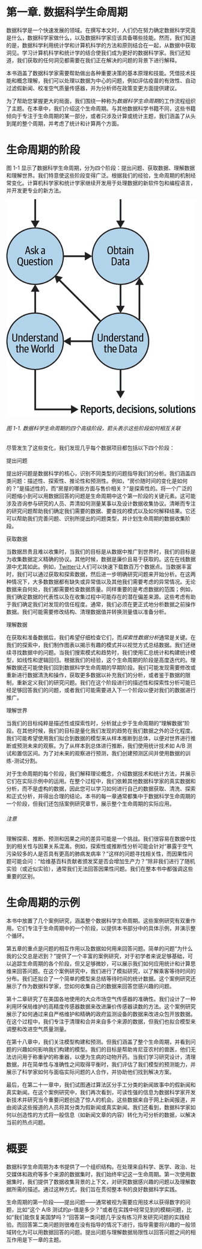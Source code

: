 # 第一章\. 数据科学生命周期

数据科学是一个快速发展的领域。在撰写本文时，人们仍在努力确定数据科学究竟是什么，数据科学家做什么，以及数据科学家应该具备哪些技能。然而，我们知道的是，数据科学利用统计学和计算机科学的方法和原则结合在一起，从数据中获取洞见。学习计算机科学和统计学的结合使我们成为更好的数据科学家。我们还知道，我们获取的任何洞见都需要在我们正在解决的问题的背景下进行解释。

本书涵盖了数据科学家需要帮助做出各种重要决策的基本原理和技能。凭借技术技能和概念理解，我们可以处理以数据为中心的问题，例如评估疫苗的有效性、自动过滤假新闻、校准空气质量传感器，并为分析师在政策变更方面提供建议。

为了帮助您掌握更大的局面，我们围绕一种称为*数据科学生命周期*的工作流程组织了主题。在本章中，我们介绍这个生命周期。与其他数据科学书籍不同，这些书籍倾向于专注于生命周期的某一部分，或者只涉及计算或统计主题，我们涵盖了从头到尾的整个周期，并考虑了统计和计算两个方面。

# 生命周期的阶段

图 1-1 显示了数据科学生命周期，分为四个阶段：提出问题、获取数据、理解数据和理解世界。我们特意使这些阶段变得广泛。根据我们的经验，生命周期的机制经常变化。计算机科学家和统计学家继续开发用于处理数据的新软件包和编程语言，并开发更专业的新方法。

![](img/leds_0101.png)

###### 图 1-1\. 数据科学生命周期的四个高级阶段，箭头表示这些阶段如何相互关联

尽管发生了这些变化，我们发现几乎每个数据项目都包括以下四个阶段：

提出问题

提出好问题是数据科学的核心，识别不同类型的问题指导我们的分析。我们涵盖四类问题：描述性、探索性、推论性和预测性。例如，“房价随时间的变化是如何的？”是描述性的，而“房屋的哪些方面与售价相关？”是探索性的。将一个广泛的问题缩小到可以用数据回答的问题是生命周期中这个第一阶段的关键元素。这可能涉及咨询参与研究的人员、弄清如何测量某事以及设计数据收集协议。清晰而专注的研究问题帮助我们确定我们需要的数据、要查找的模式以及如何解释结果。它还可以帮助我们完善问题、识别所提出的问题类型，并计划生命周期的数据收集阶段。

获取数据

当数据昂贵且难以收集时，当我们的目标是从数据中推广到世界时，我们的目标是为收集数据定义精确的协议。其他时候，数据是廉价且易于获取的。这在在线数据源中尤其如此。例如，[Twitter](https://oreil.ly/WvUhe)让人们可以快速下载数百万个数据点。当数据丰富时，我们可以通过获取和探索数据，然后进一步明确研究问题来开始分析。在这两种情况下，大多数数据都有缺失或异常值以及其他我们需要考虑的异常情况。无论数据来自何处，我们都需要检查数据质量。同样重要的是考虑数据的范围；例如，我们确定数据的代表性以及在收集过程中可能存在的潜在偏差来源。这些考虑有助于我们确定我们对发现的信任程度。通常，我们必须在更正式地分析数据之前操作数据。我们可能需要修改结构、清理数据值并转换测量值以准备分析。

理解数据

在获取和准备数据后，我们希望仔细检查它们，而*探索性数据分析*通常是关键。在我们的探索中，我们制作图表以揭示有趣的模式并以视觉方式总结数据。我们还继续寻找数据中的问题。当我们搜索模式和趋势时，我们使用汇总统计和构建统计模型，如线性和逻辑回归。根据我们的经验，这个生命周期的阶段是高度迭代的。理解数据还可能使我们回到数据科学生命周期的早期阶段。我们可能发现需要修改或重新进行数据清洗和操作，获取更多数据以补充我们的分析，或者鉴于数据的限制，重新定义我们的研究问题。我们在这个阶段进行的描述性和探索性分析可能已经足够回答我们的问题，或者我们可能需要进入下一个阶段以便对我们的数据进行推广。

理解世界

当我们的目标纯粹是描述性或探索性时，分析就止步于生命周期的“理解数据”阶段。在其他时候，我们的目标是量化我们发现的趋势在我们数据之外的泛化程度。我们可能希望使用我们拟合到数据的模型来从样本推断到总体，以便对世界进行推断或预测未来的观察。为了从样本到总体进行推断，我们使用统计技术如 A/B 测试和置信区间。为了对未来的观察进行预测，我们创建预测区间并使用数据的训练-测试分割。

对于生命周期的每个阶段，我们解释理论概念，介绍数据技术和统计方法，并展示它们在实际示例中的运用。在整个过程中，我们依赖其他数据科学家的真实数据和分析，而不是虚构的数据，因此您可以学习如何进行自己的数据获取、清洗、探索和正式分析，并得出合理的结论。本书的每一章通常都集中于数据科学生命周期的一个阶段，但我们还包括案例研究章节，展示整个生命周期的实际应用。

###### 注意

理解探索、推断、预测和因果之间的差异可能是一个挑战。我们很容易在数据中找到的相关性与因果关系混淆。例如，探索性或推断性分析可能会针对“暴露于空气污染较多的人是否具有更高的肺病发病率？”这样的问题寻找相关性，而因果性问题可能会问：“给维基百科贡献者颁发奖是否会增加生产力？”除非我们进行了随机实验（或近似实验），通常我们无法回答因果性问题。我们在整本书中都强调这些重要的区别。

# 生命周期的示例

本书中放置了几个案例研究，涵盖整个数据科学生命周期。这些案例研究有双重作用。它们专注于生命周期中的一个阶段，以提供本书部分中的具体示例，并演示整个循环。

第五章的重点是问题的相互作用以及数据如何用来回答问题。简单的问题“为什么我的公交总是迟到？”提供了一个丰富的案例研究，对于初学者来说足够基础，可以追踪生命周期的各个阶段，但又足够微妙，可以展示我们如何应用统计和计算思维来回答问题。在这个案例研究中，我们进行了模拟研究，以了解乘客等待时间的分布。我们还拟合了一个简单的模型来总结等待时间的统计数据。这个案例研究还展示了作为数据科学家，您如何收集自己的数据来回答您感兴趣的问题。

第十二章研究了在美国各地使用的大众市场空气传感器的准确性。我们设计了一种利用环保局维护的高精度传感器数据来改进廉价传感器读数的方法。这个案例研究展示了如何通过来自严格维护和精确的政府监测设备的数据来改进众包开放数据。在这个过程中，我们专注于清理和合并来自多个来源的数据，但我们也拟合模型来调整和改进空气质量测量。

在第十八章中，我们关注模型构建和预测。但我们涵盖了整个生命周期，并看到问题的兴趣如何影响我们构建的模型。我们的目标是帮助肯尼亚农村的兽医，他们无法访问用于称重驴的称重器，以便为生病的动物开药。当我们学习研究设计，清理数据，并在简单性与准确性之间取得平衡时，我们评估了我们模型的预测能力，并展示了科学家如何与面临实际问题的人合作，并协助他们找到解决方案。

最后，在第二十一章中，我们试图通过算法区分手工分类的新闻故事中的假新闻和真实新闻。在这个案例研究中，我们再次看到，可读性强的信息为数据科学家开发新技术并研究当今重要问题创造了惊人的机会。这些数据来自于网上新闻报道，并由阅读这些报道的人员将其分类为假新闻或真实新闻。我们还看到，数据科学家如何以创造性的方式将一般信息（如新闻文章的内容）转化为可分析的数据，以解决当前的热点问题。

# 概要

数据科学生命周期为本书提供了一个组织结构。在处理来自科学、医学、政治、社交媒体和政府等多个来源的数据集时，我们始终牢记这一生命周期。第一次使用数据集时，我们提供了数据收集背景的上下文，对研究数据感兴趣的问题以及理解数据所需的描述。通过这种方式，我们旨在贯彻整本书的良好数据科学实践。

生命周期的第一阶段——提出问题——通常被视为需要应用技术以获得数字的问题，比如“这个 A/B 测试的*p*-值是多少？”或者在实践中经常见到的模糊问题，比如“我们能恢复美国梦吗？”回答第一类问题几乎没有练习开发研究问题的实践经验。而回答第二类问题则很难在没有指导的情况下进行，指导需要将兴趣的一般领域转化为可以用数据回答的问题。提出问题与理解数据局限性以回答问题之间的相互作用是下一章的主题。
